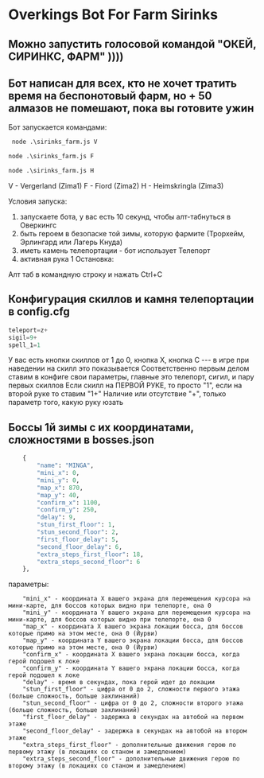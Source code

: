 ﻿# Overkings Bot For Farm Sirinks
## Можно запустить голосовой командой "ОКЕЙ, СИРИНКС, ФАРМ" ))))
## Бот написан для всех, кто не хочет тратить время на беспонотовый фарм, но + 50 алмазов не помешают, пока вы готовите ужин
Бот запускается командами:
```python
 node .\sirinks_farm.js V
 ```
 ```python
 node .\sirinks_farm.js F
 ```
 ```python
 node .\sirinks_farm.js H
 ```
 
 V - Vergerland (Zima1)
 F - Fiord (Zima2)
 H - Heimskringla (Zima3)
 
 Условия запуска:
 1. запускаете бота, у вас есть 10 секунд, чтобы алт-табнуться в Оверкингс
 2. быть героем в безопаске той зимы, которую фармите (Трорхейм, Эрлингард или Лагерь Кнуда)
 3. иметь камень телепортации - бот использует Телепорт
 4. активная рука 1
 Остановка:
 
 Алт таб в командную строку и нажать Ctrl+C
 ## Конфигурация скиллов и камня телепортации в config.cfg
 ```python
teleport=z+
sigil=9+
spell_1=1
```
У вас есть кнопки скиллов от 1 до 0, кнопка Х, кнопка С --- в игре при наведении на скилл это показывается
Соответственно первым делом ставим в конфиге свои параметры, главные это телепорт, сигил, и пару первых скиллов
Если скилл на ПЕРВОЙ РУКЕ, то просто "1", если на второй руке то ставим "1+"
Наличие или отсутствие "+", только параметр того, какую руку юзать
 
## Боссы 1й зимы с их координатами, сложностями в bosses.json
```python
	{
		"name": "MINGA",
		"mini_x": 0,
		"mini_y": 0,
		"map_x": 870,
		"map_y": 40,
		"confirm_x": 1100,
		"confirm_y": 250,
		"delay": 9,
		"stun_first_floor": 1,
		"stun_second_floor": 2,
		"first_floor_delay": 5,
		"second_floor_delay": 6,
		"extra_steps_first_floor": 18,
		"extra_steps_second_floor": 6
	},
```
параметры:

		"mini_x" - координата Х вашего экрана для перемещения курсора на мини-карте, для боссов которых видно при телепорте, она 0
		"mini_y" - координата Y вашего экрана для перемещения курсора на мини-карте, для боссов которых видно при телепорте, она 0
		"map_x" - координата Х вашего экрана локации босса, для боссов которые примо на этом месте, она 0 (Йурви)
		"map_y" - координата Y вашего экрана локации босса, для боссов которые примо на этом месте, она 0 (Йурви)
		"confirm_x" - координата Х вашего экрана локации босса, когда герой подошел к локе
		"confirm_y" - координата Y вашего экрана локации босса, когда герой подошел к локе
		"delay" - время в секундах, пока герой идет до локации
		"stun_first_floor" - цифра от 0 до 2, сложности первого этажа (больше сложность, больше заклинаний)
		"stun_second_floor" - цифра от 0 до 2, сложности второго этажа (больше сложность, больше заклинаний)
		"first_floor_delay" - задержка в секундах на автобой на первом этаже
		"second_floor_delay" - задержка в секундах на автобой на втором этаже
		"extra_steps_first_floor" - дополнительные движения герою по первому этажу (в локациях со станом и замедлением) 
		"extra_steps_second_floor" - дополнительные движения герою по второму этажу (в локациях со станом и замедлением) 
